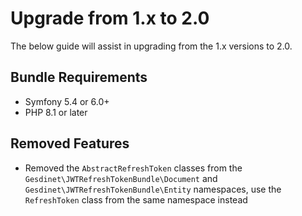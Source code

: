 # Upgrade from 1.x to 2.0

The below guide will assist in upgrading from the 1.x versions to 2.0.

## Bundle Requirements

- Symfony 5.4 or 6.0+
- PHP 8.1 or later

## Removed Features

- Removed the `AbstractRefreshToken` classes from the `Gesdinet\JWTRefreshTokenBundle\Document` and `Gesdinet\JWTRefreshTokenBundle\Entity` namespaces, use the `RefreshToken` class from the same namespace instead

